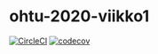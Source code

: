 # ohtu-2020-viikko1
[![CircleCI](https://circleci.com/gh/paulikauro/ohtu-2020-viikko1.svg?style=svg)](https://circleci.com/gh/paulikauro/ohtu-2020-viikko1)
[![codecov](https://codecov.io/gh/paulikauro/ohtu-2020-viikko1/branch/master/graph/badge.svg)](https://codecov.io/gh/paulikauro/ohtu-2020-viikko1)
